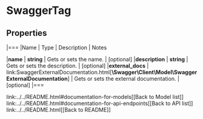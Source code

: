 # SwaggerTag

## Properties
|===
|Name | Type | Description | Notes

|**name** | **string** | Gets or sets the name. | [optional] 
|**description** | **string** | Gets or sets the description. | [optional] 
|**external_docs** | link:SwaggerExternalDocumentation.html[**\Swagger\Client\Model\SwaggerExternalDocumentation**] | Gets or sets the external documentation. | [optional] 
|===

link:../../README.html#documentation-for-models[[Back to Model list]] link:../../README.html#documentation-for-api-endpoints[[Back to API list]] link:../../README.html[[Back to README]]



